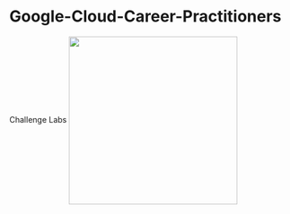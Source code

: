 # Google-Cloud-Career-Practitioners
Challenge Labs 
<img align="center" height="300px" src="https://res.cloudinary.com/startup-grind/image/upload/c_fill,dpr_2.0,f_auto,g_center,h_1080,q_100,w_1080/v1/gcs/platform-data-dsc/events/gcloud_662Zxq6.jpg" />
